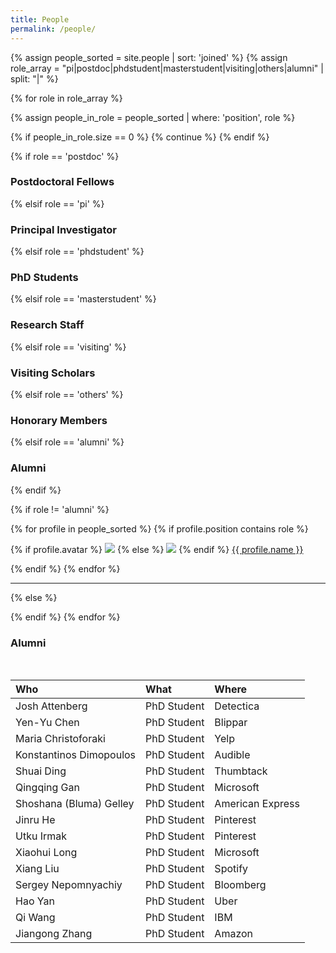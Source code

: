 ```yaml
---
title: People
permalink: /people/
---
```


{% assign people_sorted = site.people | sort: 'joined' %}
{% assign role_array = "pi|postdoc|phdstudent|masterstudent|visiting|others|alumni" | split: "|" %}

{% for role in role_array %}

{% assign people_in_role = people_sorted | where: 'position', role %}

<!-- Skip section if there's nobody -->
{% if people_in_role.size == 0 %}
  {% continue %}
{% endif %}


<div class="pos_header">
{% if role == 'postdoc' %}
<h3>Postdoctoral Fellows</h3>
 {% elsif role == 'pi' %}
<h3>Principal Investigator</h3>
 {% elsif role == 'phdstudent' %}
<h3>PhD Students</h3>
 {% elsif role == 'masterstudent' %}
<h3>Research Staff</h3>
 {% elsif role == 'visiting' %}
<h3>Visiting Scholars</h3>
 {% elsif role == 'others' %}
<h3>Honorary Members</h3>
 {% elsif role == 'alumni' %}
<h3>Alumni</h3>
{% endif %}
</div>

{% if role != 'alumni' %}
<div class="content list people">
  {% for profile in people_sorted %}
    {% if profile.position contains role %}
      <div class="list-item-people">
        <p class="list-post-title">
          {% if profile.avatar %}
            <a href="{{ site.baseurl }}{{ profile.url }}"><img class="profile-thumbnail" src="{{site.baseurl}}/images/people/{{profile.avatar}}"></a>
          {% else %}
            <a href="{{ site.baseurl }}{{ profile.url }}"><img class="profile-thumbnail" src="http://evansheline.com/wp-content/uploads/2011/02/facebook-Storm-Trooper.jpg"></a>
          {% endif %}
          <a class="name" href="{{ site.baseurl }}{{ profile.url }}">{{ profile.name }}</a>
        </p>
      </div>
    {% endif %}
  {% endfor %}
</div>
<hr>

{% else %}

{% endif %}
{% endfor %}
<h3>Alumni</h3>
<br>

| Who | What | Where |
| :------------- |:-------------| :-----------|
Josh Attenberg | PhD Student | Detectica
Yen-Yu Chen | PhD Student |Blippar
Maria Christoforaki | PhD Student | Yelp
Konstantinos Dimopoulos | PhD Student | Audible
Shuai Ding | PhD Student | Thumbtack
Qingqing Gan | PhD Student | Microsoft
Shoshana (Bluma) Gelley | PhD Student | American Express
Jinru He | PhD Student | Pinterest
Utku Irmak | PhD Student | Pinterest
Xiaohui Long | PhD Student | Microsoft
Xiang Liu | PhD Student | Spotify
Sergey Nepomnyachiy | PhD Student | Bloomberg
Hao Yan | PhD Student | Uber
Qi Wang | PhD Student | IBM
Jiangong Zhang | PhD Student | Amazon
